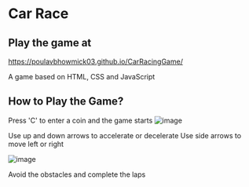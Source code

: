 # Car Race
## Play the game at 
https://poulavbhowmick03.github.io/CarRacingGame/

A game based on HTML, CSS and JavaScript

## How to Play the Game? 
Press 'C' to enter a coin and the game starts
![image](https://github.com/PoulavBhowmick03/Dev-Geeks/assets/133862694/5087ca3d-ecdd-4572-a171-86ce0f4101cb)

Use up and down arrows to accelerate or decelerate
Use side arrows to move left or right

![image](https://github.com/PoulavBhowmick03/Dev-Geeks/assets/133862694/5d04da79-e839-48f4-9691-f8808c282822)

Avoid the obstacles and complete the laps
